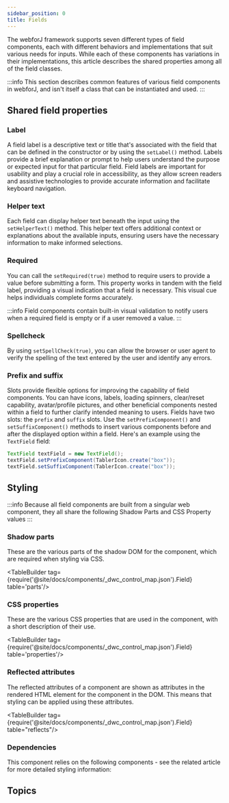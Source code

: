 ```yaml
---
sidebar_position: 0
title: Fields
---
```


<JavadocLink type="foundation" location="com/webforj/component/field/AbstractField"/>

The webforJ framework supports seven different types of field components, each with different behaviors and implementations that suit various needs for inputs.
While each of these components has variations in their implementations, this article describes the shared properties among all of the field classes.

:::info
This section describes common features of various field components in webforJ, and isn't itself a class that can be instantiated and used.
:::

## Shared field properties

### Label

A field label is a descriptive text or title that's associated with the field that can be defined in the constructor or by using the `setLabel()` method. Labels provide a brief explanation or prompt to help users understand the purpose or expected input for that particular field. Field labels are important for usability and play a crucial role in accessibility, as they allow screen readers and assistive technologies to provide accurate information and facilitate keyboard navigation.

### Helper text

Each field can display helper text beneath the input using the `setHelperText()` method. This helper text offers additional context or explanations about the available inputs, ensuring users have the necessary information to make informed selections.

### Required

You can call the `setRequired(true)` method to require users to provide a value before submitting a form. This property works in tandem with the field label, providing a visual indication that a field is necessary. This visual cue helps individuals complete forms accurately.

:::info
Field components contain built-in visual validation to notify users when a required field is empty or if a user removed a value.
:::

### Spellcheck

By using `setSpellCheck(true)`, you can allow the browser or user agent to verify the spelling of the text entered by the user and identify any errors.

### Prefix and suffix

Slots provide flexible options for improving the capability of field components. You can have icons, labels, loading spinners, clear/reset capability, avatar/profile pictures, and other beneficial components nested within a field to further clarify intended meaning to users.
Fields have two slots: the `prefix` and `suffix` slots. Use the `setPrefixComponent()` and `setSuffixComponent()` methods to insert various components before and after the displayed option within a field. Here's an example using the `TextField` field:

```java
TextField textField = new TextField();
textField.setPrefixComponent(TablerIcon.create("box"));
textField.setSuffixComponent(TablerIcon.create("box"));
```

## Styling

:::info
Because all field components are built from a singular web component, they all share the
following Shadow Parts and CSS Property values
:::

### Shadow parts

These are the various parts of the shadow DOM for the component, which are required when styling via CSS.

<TableBuilder tag={require('@site/docs/components/_dwc_control_map.json').Field}  table='parts'/>

### CSS properties

These are the various CSS properties that are used in the component, with a short description of their use.

<TableBuilder tag={require('@site/docs/components/_dwc_control_map.json').Field}  table='properties'/>

### Reflected attributes

The reflected attributes of a component are shown as attributes in the rendered HTML element for the component in the DOM. This means that styling can be applied using these attributes.

<TableBuilder tag={require('@site/docs/components/_dwc_control_map.json').Field} table="reflects"/>

### Dependencies

This component relies on the following components - see the related article for more detailed styling information:

<TableBuilder tag='dwc-field' table="dependencies"/>

## Topics

<DocCardList className="topics-section" />